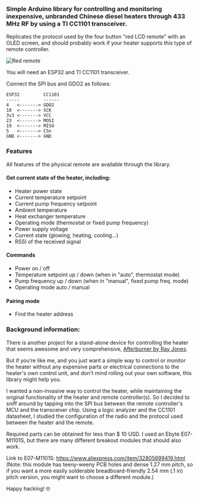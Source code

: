 ### Simple Arduino library for controlling and monitoring inexpensive, unbranded Chinese diesel heaters through 433 MHz RF by using a TI CC1101 transceiver.

Replicates the protocol used by the four button "red LCD remote" with an OLED screen, and should probably work if your heater supports this type of remote controller.

![Red remote](https://github.com/jakkik/DieselHeaterRF/blob/master/doc/red-remote.jpg?raw=true "Controllers with this type of remote are supported")

You will need an ESP32 and TI CC1101 transceiver.

Connect the SPI bus and GDO2 as follows:

    ESP32         CC1101
    -----         ------
    4   <-------> GDO2
    18  <-------> SCK
    3v3 <-------> VCC
    23  <-------> MOSI
    19  <-------> MISO
    5   <-------> CSn
    GND <-------> GND

### Features

All features of the physical remote are available through the library.

#### Get current state of the heater, including:
* Heater power state
* Current temperature setpoint
* Current pump frequency setpoint
* Ambient temperature
* Heat exchanger temperature
* Operating mode (thermostat or fixed pump frequency)
* Power supply voltage
* Current state (glowing, heating, cooling...)
* RSSI of the received signal

#### Commands
* Power on / off
* Temperature setpoint up / down (when in "auto", thermostat mode)
* Pump frequency up / down (when in "manual", fixed pump freq. mode)
* Operating mode auto / manual

#### Pairing mode
* Find the heater address

### Background information:

There is another project for a stand-alone device for controlling the heater that seems awesome and very comprehensive, [Afterburner by Ray Jones](http://www.mrjones.id.au/afterburner/). 

But if you’re like me, and you just want a simple way to control or monitor the heater without any expensive parts or electrical connections to the heater's own control unit, and don't mind rolling out your own software, this library might help you.

I wanted a non-invasive way to control the heater, while maintaining the original functionality of the heater and remote controller(s). So I decided to sniff around by tapping into the SPI bus between the remote controller's MCU and the transceiver chip. Using a logic analyzer and the CC1101 datasheet, I studied the configuration of the radio and the protocol used between the heater and the remote. 

Required parts can be obtained for less than $ 10 USD. I used an Ebyte E07-M1101S, but there are many different breakout modules that should also work.

Link to E07-M1101S: https://www.aliexpress.com/item/32805699419.html
(Note: this module has teeny-weeny PCB holes and dense 1.27 mm pitch, so if you want a more easily solderable breadboard-friendly 2.54 mm (.1 in) pitch version, you might want to choose a different module.)

Happy hacking! 🤓
